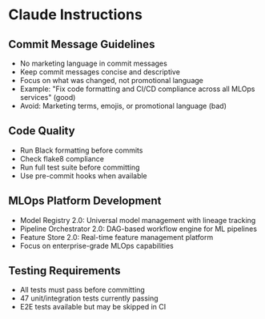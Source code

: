 # Claude Instructions

## Commit Message Guidelines

- No marketing language in commit messages
- Keep commit messages concise and descriptive
- Focus on what was changed, not promotional language
- Example: "Fix code formatting and CI/CD compliance across all MLOps services" (good)
- Avoid: Marketing terms, emojis, or promotional language (bad)

## Code Quality

- Run Black formatting before commits
- Check flake8 compliance  
- Run full test suite before committing
- Use pre-commit hooks when available

## MLOps Platform Development

- Model Registry 2.0: Universal model management with lineage tracking
- Pipeline Orchestrator 2.0: DAG-based workflow engine for ML pipelines
- Feature Store 2.0: Real-time feature management platform
- Focus on enterprise-grade MLOps capabilities

## Testing Requirements

- All tests must pass before committing
- 47 unit/integration tests currently passing
- E2E tests available but may be skipped in CI